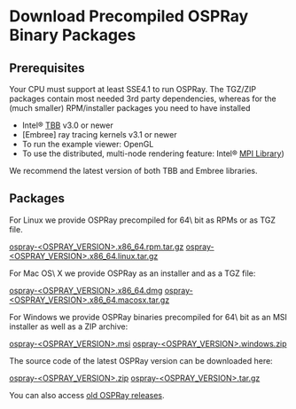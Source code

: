 Download Precompiled OSPRay Binary Packages
===========================================

Prerequisites
-------------

Your CPU must support at least SSE4.1 to run OSPRay. The TGZ/ZIP
packages contain most needed 3rd party dependencies, whereas for the
(much smaller) RPM/installer packages you need to have installed

- Intel® [TBB](https://www.threadingbuildingblocks.org/) v3.0 or newer
- [Embree] ray tracing kernels v3.1 or newer
- To run the example viewer: OpenGL
- To use the distributed, multi-node rendering feature: Intel® [MPI
  Library](https://software.intel.com/en-us/intel-mpi-library/))

We recommend the latest version of both TBB and Embree libraries.

Packages
--------

For Linux we provide OSPRay precompiled for 64\ bit as RPMs or as TGZ
file.

[ospray-<OSPRAY_VERSION>.x86_64.rpm.tar.gz](https://github.com/ospray/OSPRay/releases/download/v<OSPRAY_VERSION>/ospray-<OSPRAY_VERSION>.x86_64.rpm.tar.gz)
[ospray-<OSPRAY_VERSION>.x86_64.linux.tar.gz](https://github.com/ospray/OSPRay/releases/download/v<OSPRAY_VERSION>/ospray-<OSPRAY_VERSION>.x86_64.linux.tar.gz)

For Mac OS\ X we provide OSPRay as an installer and as a TGZ file:

[ospray-<OSPRAY_VERSION>.x86_64.dmg](https://github.com/ospray/OSPRay/releases/download/v<OSPRAY_VERSION>/ospray-<OSPRAY_VERSION>.x86_64.dmg)
[ospray-<OSPRAY_VERSION>.x86_64.macosx.tar.gz](https://github.com/ospray/OSPRay/releases/download/v<OSPRAY_VERSION>/ospray-<OSPRAY_VERSION>.x86_64.macosx.tar.gz)

For Windows we provide OSPRay binaries precompiled for 64\ bit as an MSI
installer as well as a ZIP archive:

[ospray-<OSPRAY_VERSION>.msi](https://github.com/ospray/OSPRay/releases/download/v<OSPRAY_VERSION>/ospray-<OSPRAY_VERSION>.msi)
[ospray-<OSPRAY_VERSION>.windows.zip](https://github.com/ospray/OSPRay/releases/download/v<OSPRAY_VERSION>/ospray-<OSPRAY_VERSION>.windows.zip)

The source code of the latest OSPRay version can be downloaded here:

[ospray-<OSPRAY_VERSION>.zip](https://github.com/ospray/OSPRay/archive/v<OSPRAY_VERSION>.zip)
[ospray-<OSPRAY_VERSION>.tar.gz](https://github.com/ospray/OSPRay/archive/v<OSPRAY_VERSION>.tar.gz)

You can also access [old OSPRay releases](https://github.com/ospray/OSPRay/releases).
